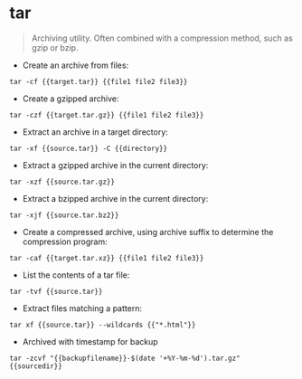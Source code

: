 # tar

> Archiving utility.
> Often combined with a compression method, such as gzip or bzip.

- Create an archive from files:

`tar -cf {{target.tar}} {{file1 file2 file3}}`

- Create a gzipped archive:

`tar -czf {{target.tar.gz}} {{file1 file2 file3}}`

- Extract an archive in a target directory:

`tar -xf {{source.tar}} -C {{directory}}`

- Extract a gzipped archive in the current directory:

`tar -xzf {{source.tar.gz}}`

- Extract a bzipped archive in the current directory:

`tar -xjf {{source.tar.bz2}}`

- Create a compressed archive, using archive suffix to determine the compression program:

`tar -caf {{target.tar.xz}} {{file1 file2 file3}}`

- List the contents of a tar file:

`tar -tvf {{source.tar}}`

- Extract files matching a pattern:

`tar xf {{source.tar}} --wildcards {{"*.html"}}`

- Archived with timestamp for backup

`tar -zcvf "{{backupfilename}}-$(date '+%Y-%m-%d').tar.gz"  {{sourcedir}}`
